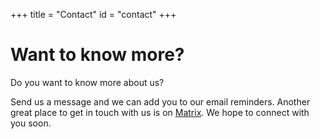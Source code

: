 +++
title = "Contact"
id = "contact"
+++

# Want to know more?

Do you want to know more about us?  

Send us a message and we can add you to our email reminders. Another great place to get in touch with us is on [Matrix](https://matrix.to/#/#eclinux:matrix.org). We hope to connect with you soon.
